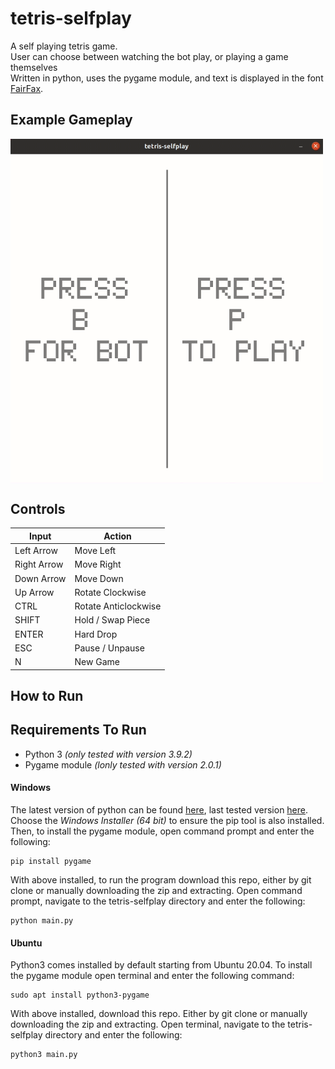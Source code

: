 # tetris-selfplay
A self playing tetris game. <br/>
User can choose between watching the bot play, or playing a game themselves<br/>
Written in python, uses the pygame module, and text is displayed in the font [FairFax](https://github.com/kreativekorp/open-relay/tree/master/Fairfax).

## **Example Gameplay**
<p align="Left">
<img align="center" src="/examples/menus.gif" alt="Demo of game modes" title="Game Modes" width="500"><br \>
</p>

## **Controls** 
| Input         | Action               |
| ------------- | -------------------- |
| Left Arrow    | Move Left            |
| Right Arrow   | Move Right           |
| Down Arrow    | Move Down            |
| Up Arrow      | Rotate Clockwise     |
| CTRL          | Rotate Anticlockwise |
| SHIFT         | Hold / Swap Piece    |
| ENTER         | Hard Drop            |
| ESC           | Pause / Unpause      |
| N             | New Game             |

 ## How to Run
 
 ## Requirements To Run
  - Python 3 *(only tested with version 3.9.2)*
  - Pygame module *(lonly tested with version 2.0.1)*

  #### Windows
  The latest version of python can be found [here](https://www.python.org/downloads/windows/), last tested version [here](https://www.python.org/downloads/release/python-392/). Choose the *Windows Installer (64 bit)* to ensure the pip tool is also installed. Then, to install the pygame module, open command prompt and enter the following:
  ```
  pip install pygame
  ```
  With above installed, to run the program download this repo, either by git clone or manually downloading the zip and extracting. Open command prompt, navigate to the tetris-selfplay directory and enter the following:
  ```
  python main.py
  ```
 #### Ubuntu
  Python3 comes installed by default starting from Ubuntu 20.04. 
  To install the pygame module open terminal and enter the following command:
  ```
  sudo apt install python3-pygame
  ```
  With above installed, download this repo. Either by git clone or manually downloading the zip and extracting. Open terminal, navigate to the tetris-selfplay directory and enter the following:
  ```
  python3 main.py
  ```



